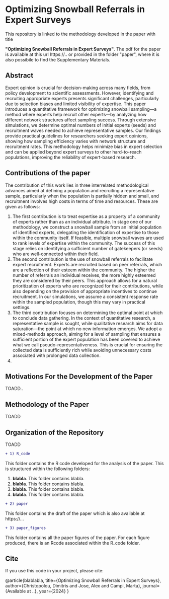 # Optimizing Snowball Referrals in Expert Surveys
This repository is linked to the methodology developed in the paper with title

**"Optimizing Snowball Referrals in Expert Surveys"**. The pdf for the paper is available at this url https://.. or provided in the folder "paper", where it is also possibile to find the Supplementary Materials.

## **Abstract**

Expert opinion is crucial for decision-making across many fields, from policy development to scientific assessments. However, identifying and recruiting appropriate experts presents significant challenges, particularly due to selection biases and limited visibility of expertise. This paper introduces a quantitative framework for optimizing snowball sampling—a method where experts help recruit other experts—by analyzing how different network structures affect sampling success. Through extensive simulations, we determine optimal numbers of initial experts (seeds) and recruitment waves needed to achieve representative samples. Our findings provide practical guidelines for researchers seeking expert opinions, showing how sampling efficiency varies with network structure and recruitment rates. This methodology helps minimize bias in expert selection and can be applied beyond expert surveys to other hard-to-reach populations, improving the reliability of expert-based research. 


## Contributions of the paper
The contribution of this work lies in three interrelated methodological advances aimed at defining a population and recruiting a representative sample, particularly when the population is partially hidden and small, and recruitment involves high costs in terms of time and resources. These are given as follows:
1. The first contribution is to treat expertise as a property of a community of experts rather than as an individual attribute. In stage one of our methodology, we construct a snowball sample from an initial population of identified experts, delegating the identification of expertise to those within the community itself. If feasible, multiple snowball waves are used to rank levels of expertise within the community. The success of this stage relies on identifying a sufficient number of gatekeepers (or seeds) who are well-connected within their field.
2. The second contribution is the use of snowball referrals to facilitate expert recruitment. Experts are recruited based on peer referrals, which are a reflection of their esteem within the community. The higher the number of referrals an individual receives, the more highly esteemed they are considered by their peers. This approach allows for a natural prioritization of experts who are recognized for their contributions, while also depending on the provision of appropriate incentives to continue recruitment. In our simulations, we assume a consistent response rate within the sampled population, though this may vary in practical settings.
3. The third contribution focuses on determining the optimal point at which to conclude data gathering. In the context of quantitative research, a representative sample is sought, while qualitative research aims for data saturation—the point at which no new information emerges. We adopt a mixed-methods approach, aiming for a level of sampling that ensures a sufficient portion of the expert population has been covered to achieve what we call pseudo-representativeness. This is crucial for ensuring the collected data is sufficiently rich while avoiding unnecessary costs associated with prolonged data collection.
4. 
## Motivations For the Development of the Paper

TOADD..

## Methodology of the Paper

TOADD

## Organization of the Repository
TOADD

```diff
+ 1) R_code 
```
This folder contains the R code developed for the analysis of the paper. This is structured within the following folders:

1.  **blabla**. This folder contains blabla.
2. **blabla**. This folder contains blabla.
3.  **blabla**. This folder contains blabla.
4.  **blabla**. This folder contains blabla.

```diff
+ 2) paper 
```
This folder contains the draft of the paper which is also available at https://...

```diff
+ 3) paper_figures 
```
This folder contains all the paper figures of the paper. For each figure produced, there is an Rcode associated within the R_code folder.


## Cite

If you use this code in your project, please cite:

@article{blablabla,
  title={Optimizing Snowball Referrals in Expert Surveys},
  author={Christopolou, Dimitris and Jose, Alex and Campi, Marta},
  journal={Available at ..},
  year={2024}
}

